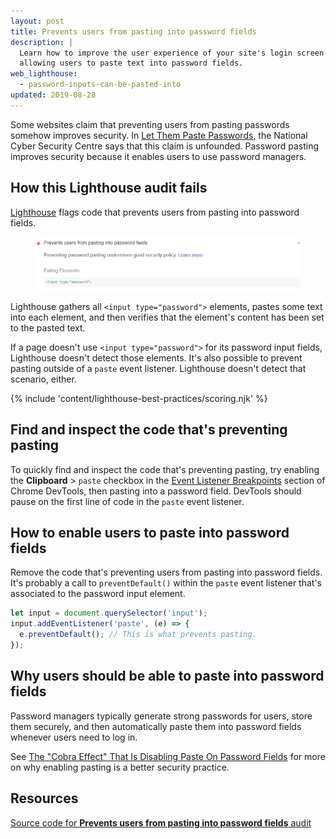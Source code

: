 ```yaml
---
layout: post
title: Prevents users from pasting into password fields
description: |
  Learn how to improve the user experience of your site's login screen by
  allowing users to paste text into password fields.
web_lighthouse:
  - password-inputs-can-be-pasted-into
updated: 2019-08-28
---
```


Some websites claim that preventing users
from pasting passwords somehow improves security.
In
[Let Them Paste Passwords](https://www.ncsc.gov.uk/blog-post/let-them-paste-passwords),
the National Cyber Security Centre says that this claim is unfounded.
Password pasting improves security because it enables users to use password managers.

## How this Lighthouse audit fails

[Lighthouse](https://developers.google.com/web/tools/lighthouse/) flags code that prevents users from pasting into password fields.

<figure class="w-figure">
  <img class="w-screenshot" src="password-inputs-can-be-pasted-into.png" alt="Lighthouse audit shows page stops users from pasting into password fields">
</figure>

Lighthouse gathers all `<input type="password">` elements,
pastes some text into each element,
and then verifies that the element's content has been set to the pasted text.

If a page doesn't use `<input type="password">` for its password input fields,
Lighthouse doesn't detect those elements.
It's also possible to prevent pasting outside of a `paste` event listener.
Lighthouse doesn't detect that scenario, either.

{% include 'content/lighthouse-best-practices/scoring.njk' %}

## Find and inspect the code that's preventing pasting

To quickly find and inspect the code that's preventing pasting,
try enabling the **Clipboard** > `paste` checkbox in the
[Event Listener Breakpoints](https://developers.google.com/web/tools/chrome-devtools/javascript/breakpoints#event-listeners)
section of Chrome DevTools,
then pasting into a password field.
DevTools should pause on the first line of code in the `paste` event listener.

## How to enable users to paste into password fields

Remove the code that's preventing users from pasting into password fields.
It's probably a call to `preventDefault()` within the `paste` event listener
that's associated to the password input element.

```js
let input = document.querySelector('input');
input.addEventListener('paste', (e) => {
  e.preventDefault(); // This is what prevents pasting.
});
```

## Why users should be able to paste into password fields

Password managers typically generate strong passwords for users,
store them securely, and then automatically paste them
into password fields whenever users need to log in.

See [The "Cobra Effect" That Is Disabling Paste On Password Fields](https://www.troyhunt.com/the-cobra-effect-that-is-disabling/)
for more on why enabling pasting is a better security practice.

## Resources

[Source code for **Prevents users from pasting into password fields** audit](https://github.com/GoogleChrome/lighthouse/blob/master/lighthouse-core/audits/dobetterweb/password-inputs-can-be-pasted-into.js)
